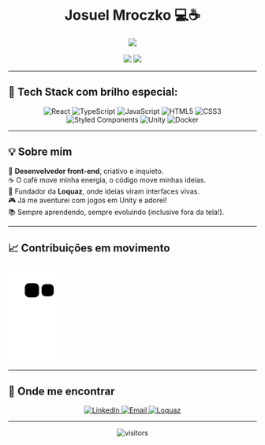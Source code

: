 <h1 align="center">
  Josuel Mroczko 💻☕
</h1>

<p align="center">
  <img src="https://readme-typing-svg.demolab.com/?lines=Front-end+Developer+⚛️;Founder+of+Loquaz+💡;Apaixonado+por+interfaces+incríveis+🎨;Sempre+com+café+na+mão+☕&center=true&width=500&height=45&font=Fira+Code&pause=1000&color=FFD700&vCenter=true" />
</p>

<div align="center">
  <img src="https://img.shields.io/badge/Front--end-Elevado%20ao%20máximo-FFD700?style=for-the-badge&logo=react&logoColor=black" />
  <img src="https://img.shields.io/badge/Feito%20com-Café%20e%20Paixão-964B00?style=for-the-badge&logo=buymeacoffee&logoColor=white" />
</div>

---

## 🚀 Tech Stack com brilho especial:

<div align="center">
  <img alt="React" height="40" src="https://cdn.jsdelivr.net/gh/devicons/devicon/icons/react/react-original.svg" />
  <img alt="TypeScript" height="40" src="https://cdn.jsdelivr.net/gh/devicons/devicon/icons/typescript/typescript-original.svg" />
  <img alt="JavaScript" height="40" src="https://cdn.jsdelivr.net/gh/devicons/devicon/icons/javascript/javascript-original.svg" />
  <img alt="HTML5" height="40" src="https://cdn.jsdelivr.net/gh/devicons/devicon/icons/html5/html5-original.svg" />
  <img alt="CSS3" height="40" src="https://cdn.jsdelivr.net/gh/devicons/devicon/icons/css3/css3-original.svg" />
  <img alt="Styled Components" height="40" src="https://raw.githubusercontent.com/styled-components/brand/master/styled-components.png" />
  <img alt="Unity" height="40" src="https://cdn.jsdelivr.net/gh/devicons/devicon/icons/unity/unity-original.svg" />
  <img alt="Docker" height="40" src="https://cdn.jsdelivr.net/gh/devicons/devicon/icons/docker/docker-original.svg" />
</div>

---

## 💡 Sobre mim

🧠 **Desenvolvedor front-end**, criativo e inquieto.  
☕ O café move minha energia, o código move minhas ideias.  
🚀 Fundador da **Loquaz**, onde ideias viram interfaces vivas.  
🎮 Já me aventurei com jogos em Unity e adorei!  
📚 Sempre aprendendo, sempre evoluindo (inclusive fora da tela!).

---

## 📈 Contribuições em movimento

<picture>
  <source media="(prefers-color-scheme: dark)" srcset="https://raw.githubusercontent.com/josuelbmroczko/josuelbmroczko/output/github-contribution-grid-snake-dark.svg">
  <source media="(prefers-color-scheme: light)" srcset="https://raw.githubusercontent.com/josuelbmroczko/josuelbmroczko/output/github-contribution-grid-snake.svg">
  <img alt="Snake animation" src="https://raw.githubusercontent.com/josuelbmroczko/josuelbmroczko/output/github-contribution-grid-snake.svg">
</picture>

---

## 🤝 Onde me encontrar

<div align="center">
  <a href="https://www.linkedin.com/in/SEULINKEDIN/" target="_blank">
    <img alt="LinkedIn" src="https://img.shields.io/badge/LinkedIn-Josuel-blue?style=for-the-badge&logo=linkedin&logoColor=white" />
  </a>
  <a href="mailto:seuemail@email.com">
    <img alt="Email" src="https://img.shields.io/badge/Email-Contato-black?style=for-the-badge&logo=gmail&logoColor=white" />
  </a>
  <a href="https://loquaz.com.br" target="_blank">
    <img alt="Loquaz" src="https://img.shields.io/badge/Site-Loquaz-FFD700?style=for-the-badge&logo=webflow&logoColor=black" />
  </a>
</div>

---

<p align="center">
  <img src="https://komarev.com/ghpvc/?username=josuelbmroczko&style=flat-square&color=yellow" alt="visitors"/>
</p>
